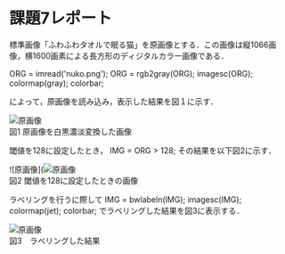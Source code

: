 # 課題7レポート

標準画像「ふわふわタオルで眠る猫」を原画像とする．この画像は縦1066画像，横1600画素による長方形のディジタルカラー画像である．

ORG = imread('nuko.png'); 
ORG = rgb2gray(ORG); 
imagesc(ORG); colormap(gray); colorbar;

によって，原画像を読み込み，表示した結果を図１に示す．

![原画像](https://github.com/yuukomo/image-processing-classroom_report/blob/master/%E7%B5%90%E6%9E%9C/%E8%AA%B2%E9%A1%8C8/%E5%8E%9F%E7%94%BB%E3%81%AE%E7%99%BD%E9%BB%92%E6%BF%83%E6%B7%A1.PNG)  
図1 原画像を白黒濃淡変換した画像

閾値を128に設定したとき，
IMG = ORG > 128;
その結果を以下図2に示す．

![原画像](![原画像](https://github.com/yuukomo/image-processing-classroom_report/blob/master/%E7%B5%90%E6%9E%9C/%E8%AA%B2%E9%A1%8C8/%E7%94%BB%E5%83%8F%E3%81%AE%E4%BA%8C%E5%80%A4%E5%8C%96.PNG)  
図2 閾値を128に設定したときの画像

ラベリングを行うに際して
IMG = bwlabeln(IMG);
imagesc(IMG); colormap(jet); colorbar;
でラベリングした結果を図3に表示する．

![原画像](https://github.com/yuukomo/image-processing-classroom_report/blob/master/%E7%B5%90%E6%9E%9C/%E8%AA%B2%E9%A1%8C8/%E3%83%A9%E3%83%99%E3%83%AA%E3%83%B3%E3%82%B0.PNG)  
図3　ラベリングした結果
